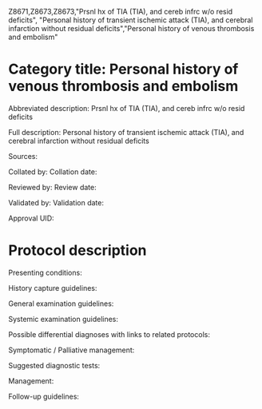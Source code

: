 Z8671,Z8673,Z8673,"Prsnl hx of TIA (TIA), and cereb infrc w/o resid deficits", "Personal history of transient ischemic attack (TIA), and cerebral infarction without residual deficits","Personal history of venous thrombosis and embolism"
# Category title: Personal history of venous thrombosis and embolism

Abbreviated description: Prsnl hx of TIA (TIA), and cereb infrc w/o resid deficits

Full description: Personal history of transient ischemic attack (TIA), and cerebral infarction without residual deficits

Sources:

Collated by:
Collation date:

Reviewed by:
Review date:

Validated by:
Validation date:

Approval UID:

# Protocol description

Presenting conditions:

History capture guidelines:

General examination guidelines:

Systemic examination guidelines:

Possible differential diagnoses with links to related protocols:

Symptomatic / Palliative management:

Suggested diagnostic tests:

Management:

Follow-up guidelines:
